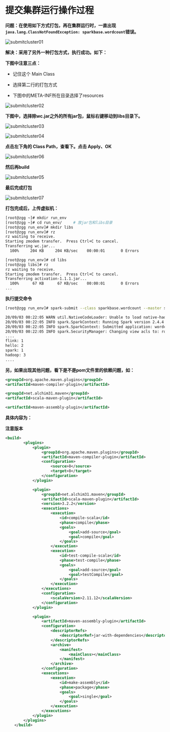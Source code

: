 # 提交集群运行操作过程

**问题：在使用如下方式打包，再在集群运行时，一直出现`java.lang.ClassNotFoundException: sparkbase.wordcount`错误。**

![submitcluster01](./image/submitcluster01.png)

**解决：采用了另外一种打包方式，执行成功。如下：**

**下图中注意三点：**

- 记住这个 Main Class

- 选择第二行的打包方式 

- 下图中的META-INF所在目录选择了resources

![submitcluster02](./image/submitcluster02.png)

**下图中，选择除wc.jar之外的所有jar包，鼠标右键移动到libs目录下。**

![submitcluster03](./image/submitcluster03.png)

![submitcluster04](./image/submitcluster04.png)

**点击左下角的 Class Path，查看下。点击 Apply、OK**

![submitcluster06](./image/submitcluster06.png)

**然后再build**

![submitcluster05](./image/submitcluster05.png)

**最后完成打包**

![submitcluster07](./image/submitcluster07.png)

**打包完成后，上传虚拟机：**

```sh
[root@zgg ~]# mkdir run_env
[root@zgg ~]# cd run_env/     # 放jar包和libs目录
[root@zgg run_env]# mkdir libs
[root@zgg run_env]# rz
rz waiting to receive.
Starting zmodem transfer.  Press Ctrl+C to cancel.
Transferring wc.jar...
  100%     204 KB     204 KB/sec    00:00:01       0 Errors  

[root@zgg run_env]# cd libs
[root@zgg libs]# rz
rz waiting to receive.
Starting zmodem transfer.  Press Ctrl+C to cancel.
Transferring activation-1.1.1.jar...
  100%      67 KB      67 KB/sec    00:00:01       0 Errors  
...
```

**执行提交命令**

```sh
[root@zgg run_env]# spark-submit --class sparkbase.wordcount --master spark://zgg:7077  wc.jar hdfs://zgg:9000/in/wc.txt

20/09/03 00:22:05 WARN util.NativeCodeLoader: Unable to load native-hadoop library for your platform... using builtin-java classes where applicable
20/09/03 00:22:05 INFO spark.SparkContext: Running Spark version 2.4.4
20/09/03 00:22:05 INFO spark.SparkContext: Submitted application: wordcount
20/09/03 00:22:05 INFO spark.SecurityManager: Changing view acls to: root
....
flink: 1
hello: 2
spark: 1
hadoop: 3
....
```

**另，如果出现其他问题，看下是不是pom文件里的依赖问题，如：**

```xml
<groupId>org.apache.maven.plugins</groupId>
<artifactId>maven-compiler-plugin</artifactId>

<groupId>net.alchim31.maven</groupId>
<artifactId>scala-maven-plugin</artifactId>

<artifactId>maven-assembly-plugin</artifactId>
```

**具体内容为：**

**注意版本**

```xml
<build>
        <plugins>
            <plugin>
                <groupId>org.apache.maven.plugins</groupId>
                <artifactId>maven-compiler-plugin</artifactId>
                <configuration>
                    <source>8</source>
                    <target>8</target>
                </configuration>
            </plugin>

            <plugin>
                <groupId>net.alchim31.maven</groupId>
                <artifactId>scala-maven-plugin</artifactId>
                <version>3.2.2</version>
                <executions>
                    <execution>
                        <id>compile-scala</id>
                        <phase>compile</phase>
                        <goals>
                            <goal>add-source</goal>
                            <goal>compile</goal>
                        </goals>
                    </execution>
                    <execution>
                        <id>test-compile-scala</id>
                        <phase>test-compile</phase>
                        <goals>
                            <goal>add-source</goal>
                            <goal>testCompile</goal>
                        </goals>
                    </execution>
                </executions>
                <configuration>
                    <scalaVersion>2.11.12</scalaVersion>
                </configuration>
            </plugin>

            <plugin>
                <artifactId>maven-assembly-plugin</artifactId>
                <configuration>
                    <descriptorRefs>
                        <descriptorRef>jar-with-dependencies</descriptorRef>
                    </descriptorRefs>
                    <archive>
                        <manifest>
                            <mainClass></mainClass>
                        </manifest>
                    </archive>
                </configuration>
                <executions>
                    <execution>
                        <id>make-assembly</id>
                        <phase>package</phase>
                        <goals>
                            <goal>single</goal>
                        </goals>
                    </execution>
                </executions>
            </plugin>
        </plugins>
    </build>
```
